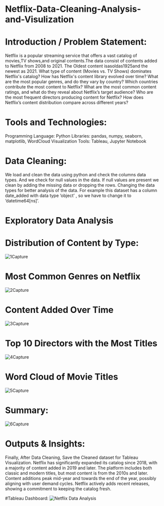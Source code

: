 # Netflix-Data-Cleaning-Analysis-and-Visulization

# Introduction / Problem Statement:
Netflix is a popular streaming service that offers a vast catalog of movies,TV shows,and original contents.The data consist of contents added to Netflix from 2008 to 2021. The Oldest content isasoldas1925and the newest as 2021.
What type of content (Movies vs. TV Shows) dominates Netflix's catalog?
How has Netflix's content library evolved over time?
What are the most popular genres, and do they vary by country?
Which countries contribute the most content to Netflix?
What are the most common content ratings, and what do they reveal about Netflix’s target audience?
Who are the most frequent directors producing content for Netflix?
How does Netflix’s content distribution compare across different years?

# Tools and Technologies:
Programming Language: Python 
Libraries: pandas, numpy, seaborn, matplotlib, WordCloud
Visualization Tools: Tableau, Jupyter Notebook

# Data Cleaning:
We load and clean the data using python and check the columns data types.
And we check for null values in the data.
If null values are present we clean by adding the missing data or dropping the rows.
Changing the data types for better analysis of the data. For example this dataset has a column date_added with data type ‘object’ , so we have to change it to ‘datetime64[ns]’. 

# Exploratory Data Analysis
  # Distribution of Content by Type:
  ![1Capture](https://github.com/user-attachments/assets/f787b336-b009-4289-8c1d-f6c3529a22ed)

 # Most Common Genres on Netflix
 ![2Capture](https://github.com/user-attachments/assets/fdc1f720-292b-42d1-b348-111947bc9dcb)
 
 # Content Added Over Time
 ![3Capture](https://github.com/user-attachments/assets/05810235-bc7c-4517-b533-e18501e4e53e)

 # Top 10 Directors with the Most Titles
 ![4Capture](https://github.com/user-attachments/assets/b0cc4d7a-5839-4a83-a5c2-dc5d6b390aa9)

 # Word Cloud of Movie Titles
 ![5Capture](https://github.com/user-attachments/assets/cb7f0797-c8d1-434e-af71-f365c101e03b)
 
 # Summary:
 ![6Capture](https://github.com/user-attachments/assets/16385bb1-93bf-475a-a908-405486fb8897)
 
# Outputs & Insights:
Finally, After Data Cleaning, Save the Cleaned dataset for Tableau Visualization.
Netflix has significantly expanded its catalog since 2018, with a majority of content added in 2019 and later.
The platform includes both classic and modern titles, but most content is from the 2010s and later.
Content additions peak mid-year and towards the end of the year, possibly aligning with user demand cycles.
Netflix actively adds recent releases, showing a commitment to keeping the catalog fresh.

#Tableau Dashboard:
![Netflix Data Analysis](https://github.com/user-attachments/assets/893c923a-d6dd-44b1-879b-0e7a64f91db1)

